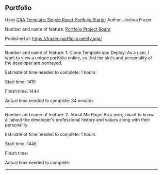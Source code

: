 ## Portfolio

Uses [CRA Template: Simple React Portfolio Starter](https://www.npmjs.com/package/cra-template-react-portfolio)
Author: Joshua Frazer

Number and name of feature: [Portfolio Project Board](https://trello.com/invite/b/AJqqiXWv/c3fa1a534553a2993726c9d2b5be0375/portfolio)

Published at: https://frazer-portfiolio.netlify.app/

---

Number and name of feature: 1. Clone Template and Deploy: As a user, I want to view a unique portfolio online, so that the skills and personality of the developer are portrayed.

Estimate of time needed to complete: 1 hours

Start time: 1410

Finish time: 1444

Actual time needed to complete: 34 minutes

---

Number and name of feature: 2. About Me Page: As a user, I want to know all about the developer's professional history and values along with their personality.

Estimate of time needed to complete: 1 hours

Start time: 1445

Finish time: 

Actual time needed to complete: 

---

